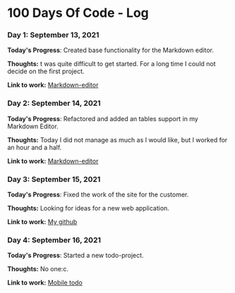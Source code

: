 # 100 Days Of Code - Log

<!-- ### Day 0: February 30, 2016 (Example 1)
##### (delete me or comment me out)

**Today's Progress**: Fixed CSS, worked on canvas functionality for the app.

**Thoughts:** I really struggled with CSS, but, overall, I feel like I am slowly getting better at it. Canvas is still new for me, but I managed to figure out some basic functionality.

**Link to work:** [Calculator App](http://www.example.com) -->

### Day 1: September 13, 2021

**Today's Progress**: Created base functionality for the Markdown editor.

**Thoughts:** t was quite difficult to get started. For a long time I could not decide on the first project.

**Link to work:** [Markdown-editor](https://github.com/Brtsiev-Kazbek/markdown-editor)

### Day 2: September 14, 2021

**Today's Progress**: Refactored and added an tables support in my Markdown Editor.

**Thoughts:** Today I did not manage as much as I would like, but I worked for an hour and a half.

**Link to work:** [Markdown-editor](https://github.com/Brtsiev-Kazbek/markdown-editor)

### Day 3: September 15, 2021

**Today's Progress**: Fixed the work of the site for the customer.

**Thoughts:** Looking for ideas for a new web application.

**Link to work:** [My github](https://github.com/Brtsiev-Kazbek/)

### Day 4: September 16, 2021

**Today's Progress**: Started a new todo-project.

**Thoughts:** No one:c.

**Link to work:** [Mobile todo](https://github.com/Brtsiev-Kazbek/mobile-todo)
